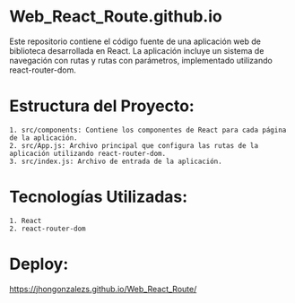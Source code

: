 # Web_React_Route.github.io
Este repositorio contiene el código fuente de una aplicación web de biblioteca desarrollada en React. La aplicación incluye un sistema de navegación con rutas y rutas con parámetros, implementado utilizando react-router-dom.  

# Estructura del Proyecto:
    1. src/components: Contiene los componentes de React para cada página de la aplicación.
    2. src/App.js: Archivo principal que configura las rutas de la aplicación utilizando react-router-dom.
    3. src/index.js: Archivo de entrada de la aplicación.

# Tecnologías Utilizadas:
    1. React
    2. react-router-dom

# Deploy: 
https://jhongonzalezs.github.io/Web_React_Route/ 
